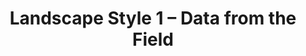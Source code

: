 ---
title: Landscape Style 1 – Data from the Field
builder: true
type: coming-soon

# Content section
sections:
  - headerSection
  - servicesSection
  - subscribeSection
  - contactSection
  - mapSection

# Background effect
landscapeStyle1Effect: 
  enable: true

---